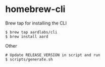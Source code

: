 # homebrew-cli

Brew tap for installing the CLI

```
$ brew tap aardlabs/cli
$ brew install aard
```

Other

```
# Update RELEASE_VERSION in script and run
$ scripts/generate.sh

```